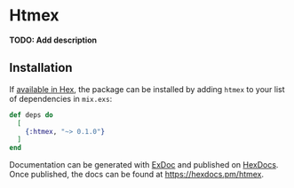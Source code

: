 # Htmex

**TODO: Add description**

## Installation

If [available in Hex](https://hex.pm/docs/publish), the package can be installed
by adding `htmex` to your list of dependencies in `mix.exs`:

```elixir
def deps do
  [
    {:htmex, "~> 0.1.0"}
  ]
end
```

Documentation can be generated with [ExDoc](https://github.com/elixir-lang/ex_doc)
and published on [HexDocs](https://hexdocs.pm). Once published, the docs can
be found at <https://hexdocs.pm/htmex>.

